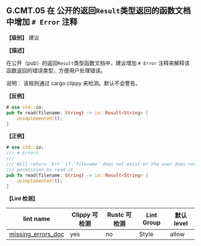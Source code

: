## G.CMT.05  在 公开的返回`Result`类型返回的函数文档中增加 `# Error` 注释

**【级别】** 建议

**【描述】**

在公开（pub）的返回`Result`类型函数文档中，建议增加 `# Error` 注释来解释该函数返回的错误类型，方便用户处理错误。

说明： 该规则通过 cargo clippy 来检测。默认不会警告。

**【反例】**

```rust
# use std::io;
pub fn read(filename: String) -> io::Result<String> {
    unimplemented!();
}
```

**【正例】**

```rust
# use std::io;
/// # Errors
///
/// Will return `Err` if `filename` does not exist or the user does not have
/// permission to read it.
pub fn read(filename: String) -> io::Result<String> {
    unimplemented!();
}
```

**【Lint 检测】**

| lint name | Clippy 可检测 | Rustc 可检测 | Lint Group | 默认 level |
| ------ | ---- | --------- | ------ | ------ | 
| [missing_errors_doc ](https://rust-lang.github.io/rust-clippy/master/index.html#missing_errors_doc ) | yes| no | Style | allow | 